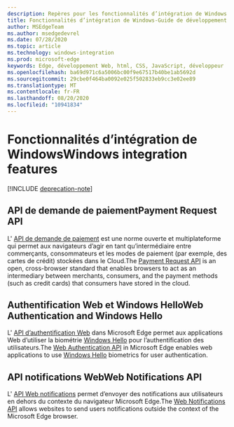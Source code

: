 ```yaml
---
description: Repères pour les fonctionnalités d’intégration de Windows dans Microsoft Edge.
title: Fonctionnalités d’intégration de Windows-Guide de développement
author: MSEdgeTeam
ms.author: msedgedevrel
ms.date: 07/28/2020
ms.topic: article
ms.technology: windows-integration
ms.prod: microsoft-edge
keywords: Edge, développement Web, html, CSS, JavaScript, développeur
ms.openlocfilehash: ba69d971c6a5006bc00f9e67517b40be1ab5692d
ms.sourcegitcommit: 29cbe0f464ba0092e025f502833eb9cc3e02ee89
ms.translationtype: MT
ms.contentlocale: fr-FR
ms.lasthandoff: 08/20/2020
ms.locfileid: "10941834"
---
```

# <span data-ttu-id="6ad13-104">Fonctionnalités d’intégration de Windows</span><span class="sxs-lookup"><span data-stu-id="6ad13-104">Windows integration features</span></span>  

[!INCLUDE [deprecation-note](../includes/legacy-edge-note.md)]  

## <span data-ttu-id="6ad13-105">API de demande de paiement</span><span class="sxs-lookup"><span data-stu-id="6ad13-105">Payment Request API</span></span>  

<span data-ttu-id="6ad13-106">L' [API de demande de paiement](./windows-integration/payment-request-api.md) est une norme ouverte et multiplateforme qui permet aux navigateurs d’agir en tant qu’intermédiaire entre commerçants, consommateurs et les modes de paiement (par exemple, des cartes de crédit) stockées dans le Cloud.</span><span class="sxs-lookup"><span data-stu-id="6ad13-106">The [Payment Request API](./windows-integration/payment-request-api.md) is an open, cross-browser standard that enables browsers to act as an intermediary between merchants, consumers, and the payment methods \(such as credit cards\) that consumers have stored in the cloud.</span></span>  

## <span data-ttu-id="6ad13-107">Authentification Web et Windows Hello</span><span class="sxs-lookup"><span data-stu-id="6ad13-107">Web Authentication and Windows Hello</span></span>  

<span data-ttu-id="6ad13-108">L' [API d’authentification Web](./windows-integration/web-authentication.md) dans Microsoft Edge permet aux applications Web d’utiliser la biométrie [Windows Hello](https://www.microsoft.com/windows/comprehensive-security) pour l’authentification des utilisateurs.</span><span class="sxs-lookup"><span data-stu-id="6ad13-108">The [Web Authentication API](./windows-integration/web-authentication.md) in Microsoft Edge enables web applications to use [Windows Hello](https://www.microsoft.com/windows/comprehensive-security) biometrics for user authentication.</span></span>  

## <span data-ttu-id="6ad13-109">API notifications Web</span><span class="sxs-lookup"><span data-stu-id="6ad13-109">Web Notifications API</span></span>  

<span data-ttu-id="6ad13-110">L' [API Web notifications](./windows-integration/web-notifications-api.md) permet d’envoyer des notifications aux utilisateurs en dehors du contexte du navigateur Microsoft Edge.</span><span class="sxs-lookup"><span data-stu-id="6ad13-110">The [Web Notifications API](./windows-integration/web-notifications-api.md) allows websites to send users notifications outside the context of the Microsoft Edge browser.</span></span>  

